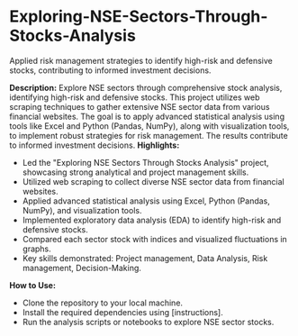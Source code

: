 # Exploring-NSE-Sectors-Through-Stocks-Analysis
Applied risk management strategies to identify high-risk and defensive stocks, contributing to informed investment decisions.

**Description:**
Explore NSE sectors through comprehensive stock analysis, identifying high-risk and defensive stocks. This project utilizes web scraping techniques to gather extensive NSE sector data from various financial websites. The goal is to apply advanced statistical analysis using tools like Excel and Python (Pandas, NumPy), along with visualization tools, to implement robust strategies for risk management. The results contribute to informed investment decisions.
**Highlights:**
- Led the "Exploring NSE Sectors Through Stocks Analysis" project, showcasing strong analytical and project management skills.
- Utilized web scraping to collect diverse NSE sector data from financial websites.
- Applied advanced statistical analysis using Excel, Python (Pandas, NumPy), and visualization tools.
- Implemented exploratory data analysis (EDA) to identify high-risk and defensive stocks.
- Compared each sector stock with indices and visualized fluctuations in graphs.
- Key skills demonstrated: Project management, Data Analysis, Risk management, Decision-Making.

**How to Use:**

- Clone the repository to your local machine.
- Install the required dependencies using [instructions].
- Run the analysis scripts or notebooks to explore NSE sector stocks.


